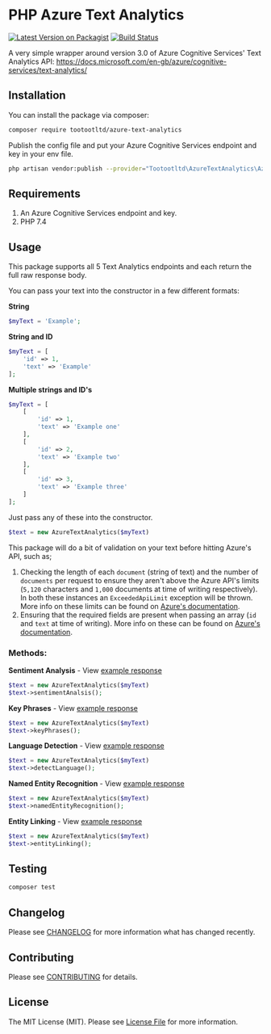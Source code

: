 # PHP Azure Text Analytics
	
[![Latest Version on Packagist](https://img.shields.io/packagist/v/tootootltd/azure-text-analytics.svg?style=flat-square)](https://packagist.org/packages/tootootltd/azure-text-analytics)
[![Build Status](https://travis-ci.org/tootootltd/azure-text-analytics.svg?branch=master)](https://travis-ci.org/tootootltd/azure-text-analytics)

A very simple wrapper around version 3.0 of Azure Cognitive Services' Text Analytics API: https://docs.microsoft.com/en-gb/azure/cognitive-services/text-analytics/
	
## Installation
	
You can install the package via composer:
	
```bash
composer require tootootltd/azure-text-analytics
```
	
Publish the config file and put your Azure Cognitive Services endpoint and key in your env file.
	
```bash
php artisan vendor:publish --provider="Tootootltd\AzureTextAnalytics\AzureTextAnalyticsServiceProvider"
```

## Requirements

1. An Azure Cognitive Services endpoint and key.
2. PHP 7.4

## Usage
	
This package supports all 5 Text Analytics endpoints and each return the full raw response body.
	
You can pass your text into the constructor in a few different formats:
	
**String**
	
	
```php
$myText = 'Example';
```
	
**String and ID**
	
	
```php
$myText = [
	'id' => 1,
	'text' => 'Example'
];
```
	
**Multiple strings and ID's**
	
	
```php
$myText = [
	[
		'id' => 1,
		'text' => 'Example one'
	],
	[
		'id' => 2,
		'text' => 'Example two'
	],
	[
		'id' => 3,
		'text' => 'Example three'
	]
];
```
	
Just pass any of these into the constructor.
	
```php
$text = new AzureTextAnalytics($myText)
```
	
This package will do a bit of validation on your text before hitting Azure's API, such as;
	
1. Checking the length of each `document` (string of text) and the number of `documents` per request to ensure they aren't above the Azure API's limits (`5,120` characters and `1,000` documents at time of writing respectively). In both these instances an `ExceededApiLimit` exception will be thrown. More info on these limits can be found on [Azure's documentation](https://docs.microsoft.com/en-gb/azure/cognitive-services/text-analytics/overview#data-limits).
2. Ensuring that the required fields are present when passing an array (`id` and `text` at time of writing). More info on these can be found on [Azure's documentation](https://docs.microsoft.com/en-gb/azure/cognitive-services/text-analytics/how-tos/text-analytics-how-to-call-api#json-schema-definition).
	
	
### Methods:
	
**Sentiment Analysis** - View [example response](https://docs.microsoft.com/en-gb/azure/cognitive-services/text-analytics/how-tos/text-analytics-how-to-sentiment-analysis?tabs=version-3#view-the-results)
	
```php
$text = new AzureTextAnalytics($myText)
$text->sentimentAnalsis();
```
	
**Key Phrases** - View [example response](https://docs.microsoft.com/en-gb/azure/cognitive-services/text-analytics/how-tos/text-analytics-how-to-keyword-extraction#step-3-view-results)
	
```php
$text = new AzureTextAnalytics($myText)
$text->keyPhrases();
```
	
**Language Detection** - View [example response](https://docs.microsoft.com/en-gb/azure/cognitive-services/text-analytics/how-tos/text-analytics-how-to-language-detection#step-3-view-the-results)
	
```php
$text = new AzureTextAnalytics($myText)
$text->detectLanguage();
```
	
**Named Entity Recognition** - View [example response](https://docs.microsoft.com/en-gb/azure/cognitive-services/text-analytics/how-tos/text-analytics-how-to-entity-linking?tabs=version-3#example-ner-response)
	
```php
$text = new AzureTextAnalytics($myText)
$text->namedEntityRecognition();
```
	
**Entity Linking** - View [example response](https://docs.microsoft.com/en-gb/azure/cognitive-services/text-analytics/how-tos/text-analytics-how-to-entity-linking?tabs=version-3#example-entity-linking-response)
	
```php
$text = new AzureTextAnalytics($myText)
$text->entityLinking();
```
	
	
## Testing
	
``` bash
composer test
```
	
## Changelog
	
Please see [CHANGELOG](CHANGELOG.md) for more information what has changed recently.
	
## Contributing
	
Please see [CONTRIBUTING](CONTRIBUTING.md) for details.
	
	
## License
	
The MIT License (MIT). Please see [License File](LICENSE.md) for more information.
